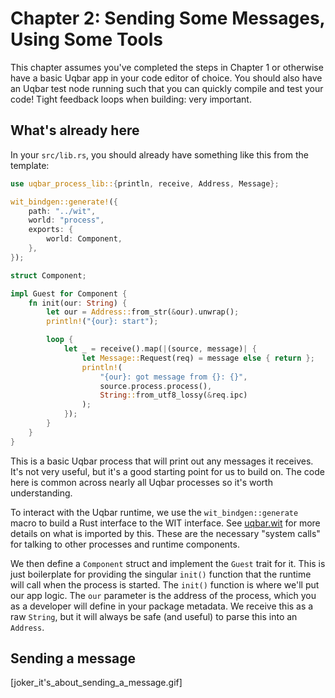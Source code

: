 # Chapter 2: Sending Some Messages, Using Some Tools

This chapter assumes you've completed the steps in Chapter 1 or otherwise have a basic Uqbar app in your code editor of choice. You should also have an Uqbar test node running such that you can quickly compile and test your code! Tight feedback loops when building: very important.

## What's already here

In your `src/lib.rs`, you should already have something like this from the template:

```rust
use uqbar_process_lib::{println, receive, Address, Message};

wit_bindgen::generate!({
    path: "../wit",
    world: "process",
    exports: {
        world: Component,
    },
});

struct Component;

impl Guest for Component {
    fn init(our: String) {
        let our = Address::from_str(&our).unwrap();
        println!("{our}: start");

        loop {
            let _ = receive().map(|(source, message)| {
                let Message::Request(req) = message else { return };
                println!(
                    "{our}: got message from {}: {}",
                    source.process.process(),
                    String::from_utf8_lossy(&req.ipc)
                );
            });
        }
    }
}
```

This is a basic Uqbar process that will print out any messages it receives. It's not very useful, but it's a good starting point for us to build on. The code here is common across nearly all Uqbar processes so it's worth understanding.

To interact with the Uqbar runtime, we use the `wit_bindgen::generate` macro to build a Rust interface to the WIT interface. See [uqbar.wit](./apis/uqbar_wit.md) for more details on what is imported by this. These are the necessary "system calls" for talking to other processes and runtime components.

We then define a `Component` struct and implement the `Guest` trait for it. This is just boilerplate for providing the singular `init()` function that the runtime will call when the process is started. The `init()` function is where we'll put our app logic. The `our` parameter is the address of the process, which you as a developer will define in your package metadata. We receive this as a raw `String`, but it will always be safe (and useful) to parse this into an `Address`.

## Sending a message

[joker_it's_about_sending_a_message.gif]

